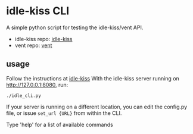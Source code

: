 # idle-kiss CLI

A simple python script for testing the idle-kiss/vent API.

* idle-kiss repo: [idle-kiss](https://github.com/jjingram/idle-kiss)
* vent repo: [vent](https://github.com/jjingram/vent)


## usage

Follow the instructions at [idle-kiss](https://github.com/jjingram/idle-kiss)
With the idle-kiss server running on http://127.0.0.1:8080, run:

`./idle_cli.py`

If your server is running on a different location, you can edit the config.py
file, or issue `set_url {URL}` from within the CLI. 

Type 'help' for a list of available commands
